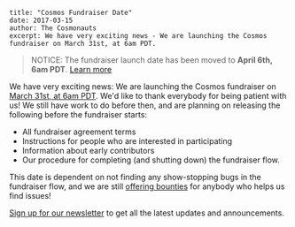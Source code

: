 ~~~
title: "Cosmos Fundraiser Date"
date: 2017-03-15
author: The Cosmonauts
excerpt: We have very exciting news - We are launching the Cosmos fundraiser on March 31st, at 6am PDT.
~~~

> NOTICE: The fundraiser launch date has been moved to **April 6th, 6am PDT**. [Learn more](./fundraiser-delay-announcement-ii)

We have very exciting news: We are launching the Cosmos fundraiser on [March 31st, at 6am PDT](https://www.worldtimebuddy.com/?qm=1&lid=5391959,2657908,2643743,1835848&h=5391959&date=2017-3-31&sln=6-7). We'd like to thank everybody for being patient with us! We still have work to do before then, and are planning on releasing the following before the fundraiser starts:

* All fundraiser agreement terms
* Instructions for people who are interested in participating
* Information about early contributors
* Our procedure for completing (and shutting down) the fundraiser flow.

This date is dependent on not finding any show-stopping bugs in the fundraiser flow, and we are still [offering bounties](./fundraiser-flow-bounty) for anybody who helps us find issues!

[Sign up for our newsletter](https://cosmos.network/) to get all the latest updates and announcements.
